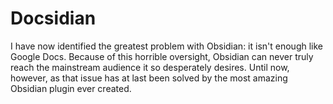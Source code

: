 # Docsidian
I have now identified the greatest problem with Obsidian: it isn't enough like Google Docs. Because of this horrible oversight, Obsidian can never truly reach the mainstream audience it so desperately desires. Until now, however, as that issue has at last been solved by the most amazing Obsidian plugin ever created.
